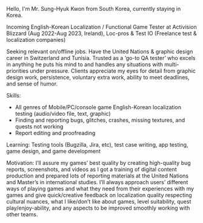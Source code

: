 Hello, I'm Mr. Sung-Hyuk Kwon from South Korea, currently staying in Korea. 

Incoming English-Korean Localization / Functional Game Tester at Activision Blizzard (Aug 2022-Aug 2023, Ireland), Loc-pros & Test IO (Freelance test & localization companies)

Seeking relevant on/offline jobs. Have the United Nations & graphic design career in Switzerland and Tunisia.
Trusted as a ‘go-to QA tester’ who excels in anything he puts his mind to and handles any situations with multi-priorities under pressure.
Clients appreciate my eyes for detail from graphic design work, persistence, voluntary extra work, ability to meet deadlines, and sense of humor.

Skills:
- All genres of Mobile/PC/console game English-Korean localization testing (audio/video file, text, graphic)
- Finding and reporting bugs, glitches, crashes, missing textures, and quests not working
- Report editing and proofreading

Learning:
Testing tools (Bugzilla, Jira, etc), test case writing, app testing, game design, and game development

Motivation:
I’ll assure my games’ best quality by creating high-quality bug reports, screenshots, and videos as I got a training of digital content production and prepared lots of reporting materials at the United Nations and Master’s in international studies. I’ll always approach users’ different ways of playing games and what they need from their experiences with my games and give quick/creative feedback on localization quality respecting cultural nuances, what I like/don’t like about games, level suitability, quest play/enjoy-ability, and any aspects to be improved smoothly working with other teams. 


